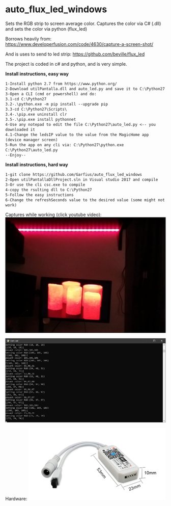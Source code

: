 # auto_flux_led_windows

Sets the RGB strip to screen average color. Captures the color via C# (.dll) and sets the color via python (flux_led)

Borrows heavily from: https://www.developerfusion.com/code/4630/capture-a-screen-shot/

And is uses to send to led strip: https://github.com/beville/flux_led

The project is coded in c# and python, and is very simple.

**Install instructions, easy way**
```
1-Install python 2.7 from https://www.python.org/
2-Download utilPantalla.dll and auto_led.py and save it to C:\Python27
3-Open a CLI (cmd or powershell) and do:
3.1-cd C:\Python27
3.2-.\python.exe -m pip install --upgrade pip
3.3-cd C:\Python27\Scripts\
3.4-.\pip.exe uninstall clr
3.5-.\pip.exe install pythonnet
4-Use any notepad to edit the file C:\Python27\auto_led.py <-- you downloaded it
4.1-Change the ledsIP value to the value from the MagicHome app (device manager screen)
5-Run the app on any cli via: C:\Python27\python.exe C:\Python27\auto_led.py
--Enjoy--
```
**Install instructions, hard way**
```
1-git clone https://github.com/Garfius/auto_flux_led_windows
2-Open utilPantallaDllProject.sln in Visual studio 2017 and compile
3-Or use the cli csc.exe to compile
4-copy the rsulting dll to C:\Python27
5-Follow the easy instructions
6-Change the refreshSeconds value to the desired value (some might not work)
```

Captures while working (click youtube video):
[![See youtube video](https://github.com/Garfius/auto_flux_led_windows/blob/master/youtube.PNG)](https://youtu.be/E6if6eAnrn8)

![alt text](https://github.com/Garfius/auto_flux_led_windows/blob/master/auto_led.jpg)

Hardware:
![alt text](https://github.com/Garfius/auto_flux_led_windows/blob/master/aparell.PNG)
